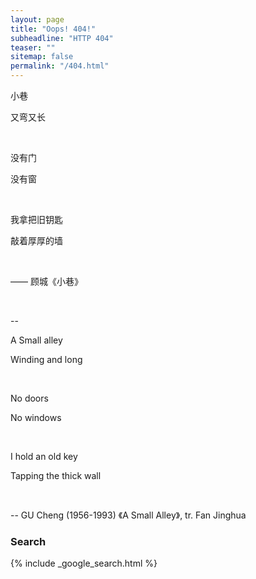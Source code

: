 ```yaml
---
layout: page
title: "Oops! 404!"
subheadline: "HTTP 404"
teaser: ""
sitemap: false
permalink: "/404.html"
---
```


小巷

又弯又长

<br />

没有门

没有窗

<br />

我拿把旧钥匙

敲着厚厚的墙

<br />

—— 顾城《小巷》

<br />

--

A Small alley

Winding and long

<br />

No doors

No windows

<br />

I hold an old key

Tapping the thick wall

<br />

-- GU Cheng (1956-1993) 《A Small Alley》, tr. Fan Jinghua

### Search

{% include _google_search.html %}
